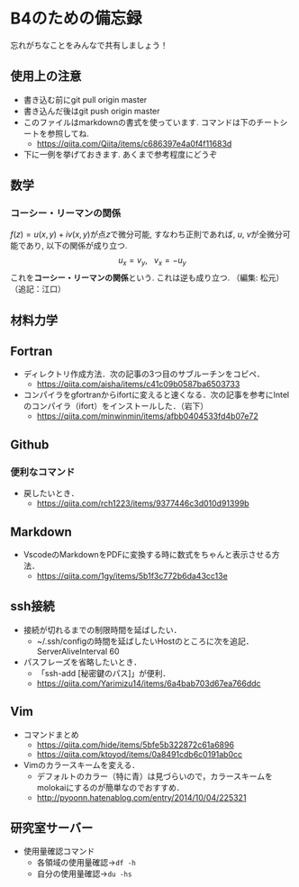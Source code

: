 # B4のための備忘録
忘れがちなことをみんなで共有しましょう！

## 使用上の注意
* 書き込む前にgit pull origin master
* 書き込んだ後はgit push origin master
* このファイルはmarkdownの書式を使っています. コマンドは下のチートシートを参照してね. 
    * https://qiita.com/Qiita/items/c686397e4a0f4f11683d
* 下に一例を挙げておきます. あくまで参考程度にどうぞ
## 数学
### コーシー・リーマンの関係
$f(z) = u(x, y) + iv(x, y)$が点$z$で微分可能, すなわち正則であれば, $u, ~v$が全微分可能であり, 以下の関係が成り立つ.
$$u_{x} = v_{y},~~~v_{x} = -u_{y}$$
これを**コーシー・リーマンの関係**という. これは逆も成り立つ. （編集: 松元）（追記：江口）

## 材料力学

## Fortran
* ディレクトリ作成方法．次の記事の3つ目のサブルーチンをコピペ．
    * https://qiita.com/aisha/items/c41c09b0587ba6503733
* コンパイラをgfortranからifortに変えると速くなる．次の記事を参考にIntelのコンパイラ（ifort）をインストールした．（岩下）
    * https://qiita.com/minwinmin/items/afbb0404533fd4b07e72 

## Github
### 便利なコマンド
* 戻したいとき．
    * https://qiita.com/rch1223/items/9377446c3d010d91399b

## Markdown
* VscodeのMarkdownをPDFに変換する時に数式をちゃんと表示させる方法．
    * https://qiita.com/1gy/items/5b1f3c772b6da43cc13e

## ssh接続
* 接続が切れるまでの制限時間を延ばしたい．
    * ~/.ssh/configの時間を延ばしたいHostのところに次を追記．<br>ServerAliveInterval 60
* パスフレーズを省略したいとき．
    * 「ssh-add [秘密鍵のパス]」が便利．
    * https://qiita.com/Yarimizu14/items/6a4bab703d67ea766ddc

## Vim
* コマンドまとめ
    * https://qiita.com/hide/items/5bfe5b322872c61a6896
    * https://qiita.com/ktoyod/items/0a8491cdb6c0191ab0cc
* Vimのカラースキームを変える．
    * デフォルトのカラー（特に青）は見づらいので，カラースキームをmolokaiにするのが簡単なのでおすすめ．
    * http://pyoonn.hatenablog.com/entry/2014/10/04/225321
## 研究室サーバー
* 使用量確認コマンド
    * 各領域の使用量確認→`df -h`
    * 自分の使用量確認→`du -hs`
